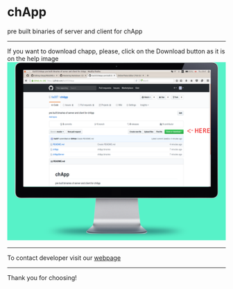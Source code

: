 # chApp
pre built binaries of server and client for chApp
***
If you want to download chapp, please, click on the Download button as it is on the help image ![help image](https://github.com/tia337/chApp/blob/master/help.png)
***
To contact  developer visit our [webpage]()
***
Thank you for choosing!
